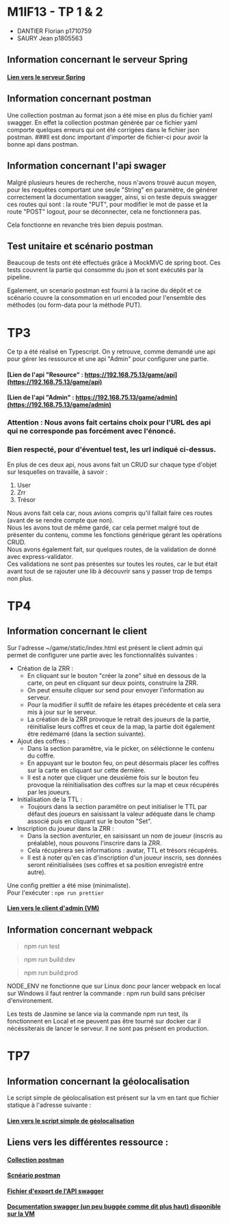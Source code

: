 # M1IF13 - TP 1 & 2

- DANTIER Florian p1710759
- SAURY Jean p1805563

## Information concernant le serveur Spring
#### [Lien vers le serveur Spring](https://192.168.75.13:8443/mif13)


## Information concernant postman
Une collection postman au format json a été mise en plus du fichier yaml swagger.
En effet la collection postman générée par ce fichier yaml comporte quelques erreurs
qui ont été corrigées dans le fichier json postman.
###Il est donc important d'importer de fichier-ci pour avoir la bonne api dans postman.

## Information concernant l'api swager
Malgré plusieurs heures de recherche, nous n'avons trouvé aucun moyen, pour les requêtes 
comportant une seule "String" en paramètre, de générer correctement la documentation
swagger, ainsi, si on teste depuis swagger ces routes qui sont : la route "PUT", pour 
modifier le mot de passe et la route "POST" logout, pour se déconnecter, cela ne fonctionnera pas.

Cela fonctionne en revanche très bien depuis postman.

## Test unitaire et scénario postman

Beaucoup de tests ont été effectués grâce à MockMVC de spring boot.
Ces tests couvrent la partie qui consomme du json et sont exécutés par la pipeline.

Egalement, un scenario postman est fourni à la racine du dépôt et ce scénario couvre
la consommation en url encoded pour l'ensemble des méthodes (ou form-data pour la méthode PUT).
# TP3
Ce tp a été réalisé en Typescript. 
On y retrouve, comme demandé une api pour gérer les ressource et une api "Admin" pour configurer une partie.
#### [Lien de l'api "Resource" : https://192.168.75.13/game/api](https://192.168.75.13/game/api)  
#### [Lien de l'api "Admin" : https://192.168.75.13/game/admin](https://192.168.75.13/game/admin)
### Attention : Nous avons fait certains choix pour l'URL des api qui ne corresponde pas forcément avec l'énoncé.
### Bien respecté, pour d'éventuel test, les url indiqué ci-dessus.
En plus de ces deux api, nous avons fait un CRUD sur chaque type d'objet sur lesquelles on travaille, à savoir :  
1. User
2. Zrr
3. Trésor  

Nous avons fait cela car, nous avions compris qu'il fallait faire ces routes (avant de se rendre compte que non).  
Nous les avons tout de même gardé, car cela permet malgré tout de présenter du contenu, comme les fonctions générique gérant les opérations CRUD.  
Nous avons également fait, sur quelques routes, de la validation de donné avec express-validator.  
Ces validations ne sont pas présentes sur toutes les routes, car le but était avant tout de se rajouter une lib à découvrir sans y passer trop de temps non plus.  


# TP4
## Information concernant le client

Sur l'adresse ~/game/static/index.html est présent le client admin qui permet de configurer une partie avec les fonctionnalités suivantes :
 - Création de la ZRR :
    - En cliquant sur le bouton "créer la zone" situé en dessous de la carte, on peut en cliquant sur deux points, construire la ZRR.
    - On peut ensuite cliquer sur send pour envoyer l'information au serveur.
    - Pour la modifier il suffit de refaire les étapes précédente et cela sera mis à jour sur le serveur.
    - La création de la ZRR provoque le retrait des joueurs de la partie, réinitialise leurs coffres et ceux de la map, la partie doit également être redémarré (dans la section suivante). 
 - Ajout des coffres :
    - Dans la section paramêtre, via le picker, on séléctionne le contenu du coffre.
    - En appuyant sur le bouton feu, on peut désormais placer les coffres sur la carte en cliquant sur cette dernière.
    - Il est a noter que cliquer une deuxième fois sur le bouton feu provoque la réinitialisation des coffres sur la map et ceux récupérés par les joueurs.
- Initialisation de la TTL :
  -   Toujours dans la section paramêtre on peut initialiser le TTL par défaut des joueurs en saisissant la valeur adéquate dans le champ associé puis en cliquant sur le bouton "Set". 
- Inscription du joueur dans la ZRR :
   - Dans la section aventurier, en saisissant un nom de joueur (inscris au préalable), nous pouvons l'inscrire dans la ZRR.
   - Cela récupèrera ses informations : avatar, TTL et trésors récupérés.
   - Il est à noter qu'en cas d'inscription d'un joueur inscris, ses données seront réinitialisées (ses coffres et sa position enregistré entre autre).

Une config prettier a été mise (minimaliste).  
Pour l'exécuter : ``npm run prettier``
#### [Lien vers le client d'admin (VM)](https://192.168.75.13/game/static/)

## Information concernant webpack

> npm run test

> npm run build:dev

> npm run build:prod

NODE_ENV ne fonctionne que sur Linux donc pour lancer webpack en local sur Windows il faut rentrer la commande : npm run build sans préciser d'environement.

Les tests de Jasmine se lance via la commande npm run test, ils fonctionnent en Local et ne peuvent pas être tourné sur docker car il nécéssiterais de lancer le serveur. Il ne sont pas présent en production.

# TP7
## Information concernant la géolocalisation
Le script simple de géolocalisation est présent sur la vm en tant que fichier statique à l'adresse suivante :
#### [Lien vers le script simple de géolocalisation](https://192.168.75.13/game/static/geoloc.html)

## Liens vers les différentes ressource :

#### [Collection postman](https://forge.univ-lyon1.fr/p1710759/m1if13-tps/-/blob/main/Users%20API.postman_collection.json)
#### [Scnéario postman](https://forge.univ-lyon1.fr/p1710759/m1if13-tps/-/blob/main/Users%20API.postman_collection%20-%20TEST.json)
#### [Fichier d'export de l'API swagger](https://forge.univ-lyon1.fr/p1710759/m1if13-tps/-/blob/main/users-api.yaml)
#### [Documentation swagger (un peu buggée comme dit plus haut) disponible sur la VM](https://192.168.75.13:8443/mif13/swagger-ui/index.html#/)


